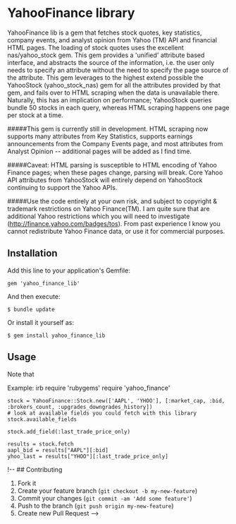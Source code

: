 # YahooFinance library

YahooFinance lib is a gem that fetches stock quotes, key statistics, company events, and analyst opinion from Yahoo (TM) API and financial HTML pages. The loading of stock quotes uses the excellent nas/yahoo_stock gem. This gem provides a 'unified' attribute based interface, and abstracts the source of the information, i.e. the user only needs to specify an attribute without the need to specify the page source of the attribute. This gem leverages to the highest extend possible the YahooStock (yahoo_stock_nas) gem for all the attributes provided by that gem, and fails over to HTML scraping when the data is unavailable there. Naturally, this has an implication on performance; YahooStock queries bundle 50 stocks in each query, whereas HTML scraping happens one page per stock at a time.

#####This gem is currently still in development. HTML scraping now supports many attributes from Key Statistics, supports earnings announcements from the Company Events page, and most attributes from Analyst Opinion -- additional pages will be added as I find time.

#####Caveat: HTML parsing is susceptible to HTML encoding of Yahoo Finance pages; when these pages change, parsing will break. Core Yahoo API attributes from YahooStock will entirely depend on YahooStock continuing to support the Yahoo APIs.

#####Use the code entirely at your own risk, and subject to copyright & trademark restrictions on Yahoo Finance(TM). I am quite sure that are additional Yahoo restrictions which you will need to investigate (http://finance.yahoo.com/badges/tos). From past experience I know you cannot redistribute Yahoo Finance data, or use it for commercial purposes.


## Installation

Add this line to your application's Gemfile:

    gem 'yahoo_finance_lib'

And then execute:

    $ bundle update

Or install it yourself as:

    $ gem install yahoo_finance_lib

## Usage

Note that 

Example:
	irb
	require 'rubygems'
	require 'yahoo_finance'
	
	stock = YahooFinance::Stock.new(['AAPL', 'YHOO'], [:market_cap, :bid, :brokers_count, :upgrades_downgrades_history])
	# look at available fields you could fetch with this library
	stock.available_fields
	
	stock.add_field(:last_trade_price_only)

	results = stock.fetch
	aapl_bid = results["AAPL"][:bid]
	yhoo_last = results["YHOO"][:last_trade_price_only]
	
!-- ## Contributing

1. Fork it
2. Create your feature branch (`git checkout -b my-new-feature`)
3. Commit your changes (`git commit -am 'Add some feature'`)
4. Push to the branch (`git push origin my-new-feature`)
5. Create new Pull Request -->
